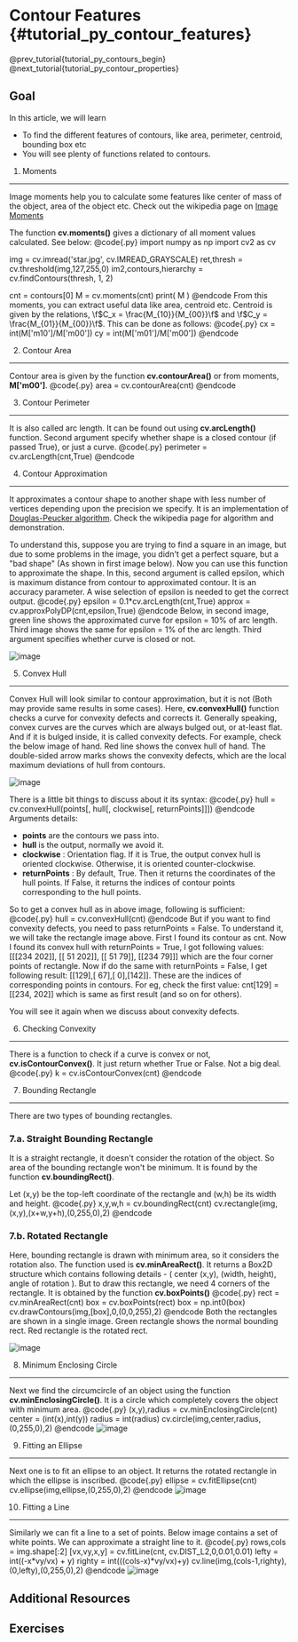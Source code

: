 Contour Features {#tutorial_py_contour_features}
================

@prev_tutorial{tutorial_py_contours_begin}
@next_tutorial{tutorial_py_contour_properties}

Goal
----

In this article, we will learn

-   To find the different features of contours, like area, perimeter, centroid, bounding box etc
-   You will see plenty of functions related to contours.

1. Moments
----------

Image moments help you to calculate some features like center of mass of the object, area of the
object etc. Check out the wikipedia page on [Image
Moments](http://en.wikipedia.org/wiki/Image_moment)

The function **cv.moments()** gives a dictionary of all moment values calculated. See below:
@code{.py}
import numpy as np
import cv2 as cv

img = cv.imread('star.jpg', cv.IMREAD_GRAYSCALE)
ret,thresh = cv.threshold(img,127,255,0)
im2,contours,hierarchy = cv.findContours(thresh, 1, 2)

cnt = contours[0]
M = cv.moments(cnt)
print( M )
@endcode
From this moments, you can extract useful data like area, centroid etc. Centroid is given by the
relations, \f$C_x = \frac{M_{10}}{M_{00}}\f$ and \f$C_y = \frac{M_{01}}{M_{00}}\f$. This can be done as
follows:
@code{.py}
cx = int(M['m10']/M['m00'])
cy = int(M['m01']/M['m00'])
@endcode

2. Contour Area
---------------

Contour area is given by the function **cv.contourArea()** or from moments, **M['m00']**.
@code{.py}
area = cv.contourArea(cnt)
@endcode

3. Contour Perimeter
--------------------

It is also called arc length. It can be found out using **cv.arcLength()** function. Second
argument specify whether shape is a closed contour (if passed True), or just a curve.
@code{.py}
perimeter = cv.arcLength(cnt,True)
@endcode

4. Contour Approximation
------------------------

It approximates a contour shape to another shape with less number of vertices depending upon the
precision we specify. It is an implementation of [Douglas-Peucker
algorithm](http://en.wikipedia.org/wiki/Ramer-Douglas-Peucker_algorithm). Check the wikipedia page
for algorithm and demonstration.

To understand this, suppose you are trying to find a square in an image, but due to some problems in
the image, you didn't get a perfect square, but a "bad shape" (As shown in first image below). Now
you can use this function to approximate the shape. In this, second argument is called epsilon,
which is maximum distance from contour to approximated contour. It is an accuracy parameter. A wise
selection of epsilon is needed to get the correct output.
@code{.py}
epsilon = 0.1*cv.arcLength(cnt,True)
approx = cv.approxPolyDP(cnt,epsilon,True)
@endcode
Below, in second image, green line shows the approximated curve for epsilon = 10% of arc length.
Third image shows the same for epsilon = 1% of the arc length. Third argument specifies whether
curve is closed or not.

![image](images/approx.jpg)

5. Convex Hull
--------------

Convex Hull will look similar to contour approximation, but it is not (Both may provide same results
in some cases). Here, **cv.convexHull()** function checks a curve for convexity defects and
corrects it. Generally speaking, convex curves are the curves which are always bulged out, or
at-least flat. And if it is bulged inside, it is called convexity defects. For example, check the
below image of hand. Red line shows the convex hull of hand. The double-sided arrow marks shows the
convexity defects, which are the local maximum deviations of hull from contours.

![image](images/convexitydefects.jpg)

There is a little bit things to discuss about it its syntax:
@code{.py}
hull = cv.convexHull(points[, hull[, clockwise[, returnPoints]]])
@endcode
Arguments details:

-   **points** are the contours we pass into.
-   **hull** is the output, normally we avoid it.
-   **clockwise** : Orientation flag. If it is True, the output convex hull is oriented clockwise.
    Otherwise, it is oriented counter-clockwise.
-   **returnPoints** : By default, True. Then it returns the coordinates of the hull points. If
    False, it returns the indices of contour points corresponding to the hull points.

So to get a convex hull as in above image, following is sufficient:
@code{.py}
hull = cv.convexHull(cnt)
@endcode
But if you want to find convexity defects, you need to pass returnPoints = False. To understand it,
we will take the rectangle image above. First I found its contour as cnt. Now I found its convex
hull with returnPoints = True, I got following values:
[[[234 202]], [[ 51 202]], [[ 51 79]], [[234 79]]] which are the four corner points of rectangle.
Now if do the same with returnPoints = False, I get following result: [[129],[ 67],[ 0],[142]].
These are the indices of corresponding points in contours. For eg, check the first value:
cnt[129] = [[234, 202]] which is same as first result (and so on for others).

You will see it again when we discuss about convexity defects.

6. Checking Convexity
---------------------

There is a function to check if a curve is convex or not, **cv.isContourConvex()**. It just return
whether True or False. Not a big deal.
@code{.py}
k = cv.isContourConvex(cnt)
@endcode

7. Bounding Rectangle
---------------------

There are two types of bounding rectangles.

### 7.a. Straight Bounding Rectangle

It is a straight rectangle, it doesn't consider the rotation of the object. So area of the bounding
rectangle won't be minimum. It is found by the function **cv.boundingRect()**.

Let (x,y) be the top-left coordinate of the rectangle and (w,h) be its width and height.
@code{.py}
x,y,w,h = cv.boundingRect(cnt)
cv.rectangle(img,(x,y),(x+w,y+h),(0,255,0),2)
@endcode

### 7.b. Rotated Rectangle

Here, bounding rectangle is drawn with minimum area, so it considers the rotation also. The function
used is **cv.minAreaRect()**. It returns a Box2D structure which contains following details - (
center (x,y), (width, height), angle of rotation ). But to draw this rectangle, we need 4 corners of
the rectangle. It is obtained by the function **cv.boxPoints()**
@code{.py}
rect = cv.minAreaRect(cnt)
box = cv.boxPoints(rect)
box = np.int0(box)
cv.drawContours(img,[box],0,(0,0,255),2)
@endcode
Both the rectangles are shown in a single image. Green rectangle shows the normal bounding rect. Red
rectangle is the rotated rect.

![image](images/boundingrect.png)

8. Minimum Enclosing Circle
---------------------------

Next we find the circumcircle of an object using the function **cv.minEnclosingCircle()**. It is a
circle which completely covers the object with minimum area.
@code{.py}
(x,y),radius = cv.minEnclosingCircle(cnt)
center = (int(x),int(y))
radius = int(radius)
cv.circle(img,center,radius,(0,255,0),2)
@endcode
![image](images/circumcircle.png)

9. Fitting an Ellipse
---------------------

Next one is to fit an ellipse to an object. It returns the rotated rectangle in which the ellipse is
inscribed.
@code{.py}
ellipse = cv.fitEllipse(cnt)
cv.ellipse(img,ellipse,(0,255,0),2)
@endcode
![image](images/fitellipse.png)

10. Fitting a Line
------------------

Similarly we can fit a line to a set of points. Below image contains a set of white points. We can
approximate a straight line to it.
@code{.py}
rows,cols = img.shape[:2]
[vx,vy,x,y] = cv.fitLine(cnt, cv.DIST_L2,0,0.01,0.01)
lefty = int((-x*vy/vx) + y)
righty = int(((cols-x)*vy/vx)+y)
cv.line(img,(cols-1,righty),(0,lefty),(0,255,0),2)
@endcode
![image](images/fitline.jpg)

Additional Resources
--------------------

Exercises
---------
